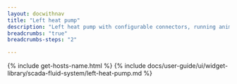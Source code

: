 ```yaml
---
layout: docwithnav
title: "Left heat pump"
description: "Left heat pump with configurable connectors, running animation and various states."
breadcrumbs: "true"
breadcrumbs-steps: "2"

---
```

{% include get-hosts-name.html %}
{% include docs/user-guide/ui/widget-library/scada-fluid-system/left-heat-pump.md %}
